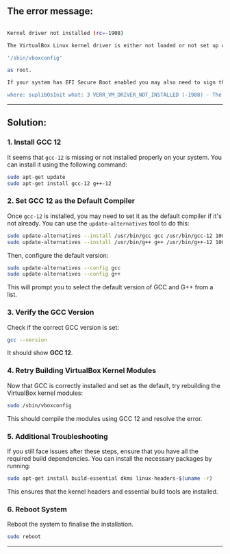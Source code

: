 ## The error message:

```bash

Kernel driver not installed (rc=-1908)

The VirtualBox Linux kernel driver is either not loaded or not set up correctly. Please try setting it up again by executing

'/sbin/vboxconfig'

as root.

If your system has EFI Secure Boot enabled you may also need to sign the kernel modules (vboxdrv, vboxnetflt, vboxnetadp, vboxpci) before you can load them. Please see your Linux system's documentation for more information.

where: suplibOsInit what: 3 VERR_VM_DRIVER_NOT_INSTALLED (-1908) - The support driver is not installed. On linux, open returned ENOENT. 

```
 ---

## Solution:

### 1. Install GCC 12

It seems that `gcc-12` is missing or not installed properly on your system. You can install it using the following command:

```bash
sudo apt-get update
sudo apt-get install gcc-12 g++-12
```

### 2. Set GCC 12 as the Default Compiler

Once `gcc-12` is installed, you may need to set it as the default compiler if it's not already. You can use the `update-alternatives` tool to do this:

```bash
sudo update-alternatives --install /usr/bin/gcc gcc /usr/bin/gcc-12 100
sudo update-alternatives --install /usr/bin/g++ g++ /usr/bin/g++-12 100
```

Then, configure the default version:

```bash
sudo update-alternatives --config gcc
sudo update-alternatives --config g++
```

This will prompt you to select the default version of GCC and G++ from a list.

### 3. Verify the GCC Version

Check if the correct GCC version is set:

```bash
gcc --version
```

It should show **GCC 12**.

### 4. Retry Building VirtualBox Kernel Modules

Now that GCC is correctly installed and set as the default, try rebuilding the VirtualBox kernel modules:

```bash
sudo /sbin/vboxconfig
```

This should compile the modules using GCC 12 and resolve the error.

### 5. Additional Troubleshooting

If you still face issues after these steps, ensure that you have all the required build dependencies. You can install the necessary packages by running:

```bash
sudo apt-get install build-essential dkms linux-headers-$(uname -r)
```

This ensures that the kernel headers and essential build tools are installed.

### 6. Reboot System

Reboot the system to finalise the installation.

```bash
sudo reboot
```

---
